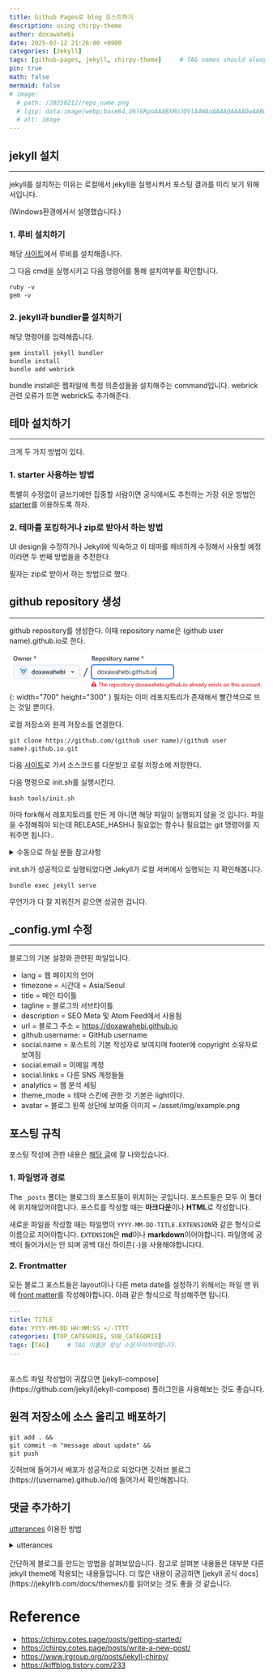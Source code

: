 ```yaml
---
title: Github Pages로 blog 호스트하기
description: using chirpy-theme
author: doxawahebi
date: 2025-02-12 21:26:00 +0900
categories: [Jekyll]
tags: [github-pages, jekyll, chirpy-theme]     # TAG names should always be lowercase
pin: true
math: false
mermaid: false
# image:
  # path: /20250212/repo_name.png
  # lqip: data:image/webp;base64,UklGRpoAAABXRUJQVlA4WAoAAAAQAAAADwAABwAAQUxQSDIAAAARL0AmbZurmr57yyIiqE8oiG0bejIYEQTgqiDA9vqnsUSI6H+oAERp2HZ65qP/VIAWAFZQOCBCAAAA8AEAnQEqEAAIAAVAfCWkAALp8sF8rgRgAP7o9FDvMCkMde9PK7euH5M1m6VWoDXf2FkP3BqV0ZYbO6NA/VFIAAAA
  # alt: image
---
```




## jekyll 설치
---
jekyll를 설치하는 이유는 로컬에서 jekyll을 실행시켜서 포스팅 결과를 미리 보기 위해서입니다.

(Windows환경에서서 설명했습니다.)

### 1. 루비 설치하기

해당 [사이트](https://rubyinstaller.org/)에서 루비를 설치해줍니다.

그 다음 cmd을 실행시키고
다음 명령어를 통해 설치여부를 확인합니다.
```shell
ruby -v
gem -v
```

### 2. jekyll과 bundler를 설치하기

해당 명령어를 입력해줍니다.
```shell
gem install jekyll bundler
bundle install
bundle add webrick
```
bundle install은 젬파일에 특정 의존성들을 설치해주는 command입니다.
webrick 관련 오류가 뜨면 webrick도 추가해준다.

## 테마 설치하기
---
크게 두 가지 방법이 있다.

### 1. starter 사용하는 방법
특별히 수정없이 글쓰기에만 집중할 사람이면 공식에서도 추천하는
가장 쉬운 방법인 [starter](https://github.com/cotes2020/chirpy-starter)를 이용하도록 하자.

### 2. 테마를 포킹하거나 zip로 받아서 하는 방법
UI design을 수정하거나 Jekyll에 익숙하고
이 테마를 헤비하게 수정해서 사용할 예정이라면 두 번째 방법을을 추천한다.


필자는 zip로 받아서 하는 방법으로 했다.


## github repository 생성
---
github repository를 생성한다. 이때 repository name은 (github user name).github.io로 한다.

![Desktop View](/assets/img/20250212/repo_name.png){: width="700" height="300" }
필자는 이미 레포지토리가 존재해서 빨간색으로 뜨는 것일 뿐이다.

로컬 저장소와 원격 저장소를 연결한다.
```shell
git clone https://github.com/(github user name)/(github user name).github.io.git
```

다음 [사이트](https://github.com/cotes2020/jekyll-theme-chirpy/releases)로 가서 소스코드를 다운받고 로컬 저장소에 저장한다.

다음 명령으로 init.sh를 실행시킨다.
```shell
bash tools/init.sh
```
 <!-- 어떤 파일들이 삭제되는지... -->
아마 fork해서 레포지토리를 만든 게 아니면 해당 파일이 실행되지 않을 것 입니다.
파일을 수정해줘야 되는데 RELEASE_HASH나 필요없는 함수나 필요없는 git 명령어를 지워주면 됩니다..

<details>
<summary>수동으로 하실 분들 참고사항</summary>
<div markdown="1">

init.sh를 실행하지 않으실 분은 해당 [블로그](https://velog.io/@hashnsalt/Github-Blog-%EB%A7%8C%EB%93%A4%EA%B8%B0-2)를 참고해보는 것도 좋을 것 같습니다.

workflow 직접 생성하실분은
jekyll.yml에 [해당 이슈](https://github.com/cotes2020/jekyll-theme-chirpy/discussions/1809)가 발생할 수 있다.

이 이슈는 Build에서 Build with Jekyll 위에 다음 텍스트를 추가하면 해결된다.
```text
name: npm build
run: npm install && npm run build
```

</div>
</details>

init.sh가 성공적으로 실행되었다면
Jekyll가 로컬 서버에서 실행되는 지 확인해봅니다.
```shell
bundle exec jekyll serve
```
무언가가 다 잘 지워진거 같으면 성공한 겁니다.

## _config.yml 수정
---
블로그의 기본 설정와 관련된 파일입니다.

- lang = 웹 페이지의 언어
- timezone = 시간대 = Asia/Seoul
- title = 메인 타이틀
- tagline = 블로그의 서브타이틀
- description = SEO Meta 및 Atom Feed에서 사용됨
- url = 블로그 주소 = https://doxawahebi.github.io
- github.username: = GitHub username
- social.name = 포스트의 기본 작성자로 보여지며 footer에 copyright 소유자로 보여짐
- social.email = 이메일 계정
- social.links = 다른 SNS 계정들들
- analytics = 웹 분석 세팅
- theme_mode = 테마 스킨에 관한 것 기본은 light이다.
- avatar = 블로그 왼쪽 상단에 보여줄 이미지 = /asset/img/example.png


## 포스팅 규칙
포스팅 작성에 관한 내용은 [해당 글](https://chirpy.cotes.page/posts/write-a-new-post/)에 잘 나와있습니다.

### 1. 파일명과 경로
The `_posts` 폴더는 블로그의 포스트들이 위치하는 곳입니다. 포스트들은 모두 이 폴더에 위치해있어야합니다.
포스트를 작성할 때는 **마크다운**이나 **HTML**로 작성합니다.

새로운 파일을 작성할 때는 파일명이 `YYYY-MM-DD-TITLE.EXTENSION`와 같은 형식으로 이름으로 지어야합니다.
`EXTENSION`은 **md**이나 **markdown**이어야합니다.
파일명에 공백이 들어가서는 안 되며 공백 대신 하이픈(`-`)을 사용해야합니다다.

### 2. Frontmatter
모든 블로그 포스트들은 layout이나 다른 meta date를 설정하기 위해서는 파일 맨 위에 [front matter](https://jekyllrb.com/docs/front-matter/)를 작성해야합니다.
아래 같은 형식으로 작성해주면 됩니다.
```yaml
---
title: TITLE
date: YYYY-MM-DD HH:MM:SS +/-TTTT
categories: [TOP_CATEGORIE, SUB_CATEGORIE]
tags: [TAG]     # TAG 이름은 항상 소문자이여야합니다.
---
```
<br/>
포스트 파일 작성법이 귀찮으면 [jekyll-compose](https://github.com/jekyll/jekyll-compose) 플러그인을 사용해보는 것도 좋습니다.


## 원격 저장소에 소스 올리고 배포하기
```shell
git add . &&
git commit -m "message about update" &&
git push
```

깃허브에 들어가서 배포가 성공적으로 되었다면 깃허브 블로그(https://(username).github.io/)에 들어가서 확인해봅니다.



## 댓글 추가하기

[utterances](https://utteranc.es/?installation_id=60940545&setup_action=install) 이용한 방법
<details>
<summary>utterances</summary>
<div markdown="1">

해당 코드를 Layout에 가장 밑에 추가한다.
```HTML
<script src="https://utteranc.es/client.js"
        repo="doxawahebi/doxawahebi.github.io"
        issue-term="pathname"
        theme="github-light"
        crossorigin="anonymous"
        async>
</script>
```

</div>
</details>

<br/>
간단하게 블로그를 만드는 방법을 살펴보았습니다.
참고로 살펴본 내용들은 대부분 다른 jekyll theme에 적용되는 내용들입니다.
더 많은 내용이 궁금하면 [jekyll 공식 docs](https://jekyllrb.com/docs/themes/)를 읽어보는 것도 좋을 것 같습니다.

# Reference
- https://chirpy.cotes.page/posts/getting-started/
- https://chirpy.cotes.page/posts/write-a-new-post/
- https://www.irgroup.org/posts/jekyll-chirpy/
- https://kiffblog.tistory.com/233
